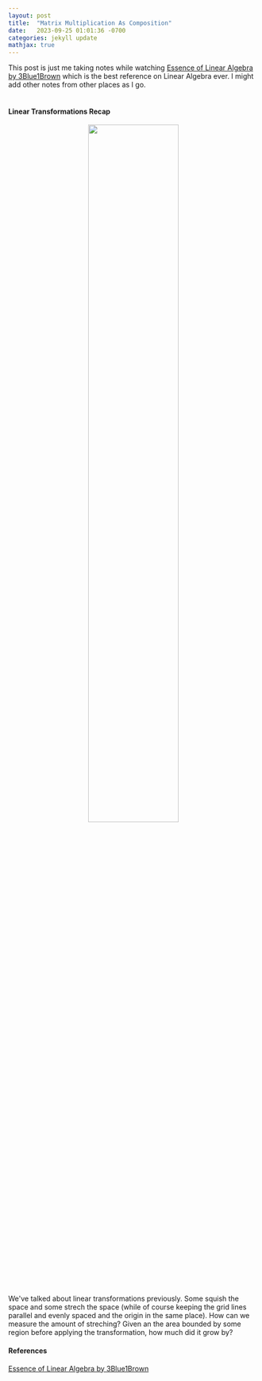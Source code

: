 ```yaml
---
layout: post
title:  "Matrix Multiplication As Composition"
date:   2023-09-25 01:01:36 -0700
categories: jekyll update
mathjax: true
---
```

This post is just me taking notes while watching <a href="https://www.youtube.com/watch?v=fNk_zzaMoSs&list=PLZHQObOWTQDPD3MizzM2xVFitgF8hE_ab">Essence of Linear Algebra by 3Blue1Brown</a> which is the best reference on Linear Algebra ever. I might add other notes from other places as I go.
<br>
<br>
<!------------------------------------------------------------------------------------>
<h4><b>Linear Transformations Recap</b></h4>
<p style="text-align:center;"><img src="{{ site.url }}/assets/linear-algebra/linear-combinations/vector-3.png" width="60%" class="center"></p>
We've talked about linear transformations previously. Some squish the space and some strech the space (while of course keeping the grid lines parallel and evenly spaced and the origin in the same place). How can we measure the amount of streching? Given an the area bounded by some region before applying the transformation, how much did it grow by?



<!------------------------------------------------------------------------------------>
<h4><b>References</b></h4>
<a href="https://www.youtube.com/watch?v=fNk_zzaMoSs&list=PLZHQObOWTQDPD3MizzM2xVFitgF8hE_ab">Essence of Linear Algebra by 3Blue1Brown</a>
<br>
<br>


